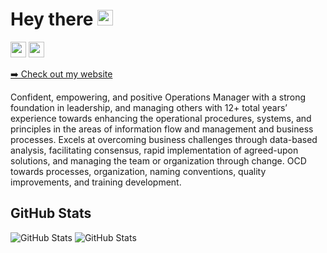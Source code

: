 <h1>Hey there <img src="https://media.giphy.com/media/hvRJCLFzcasrR4ia7z/giphy.gif" width="25px"></h1>
<p><a href="https://www.linkedin.com/in/rogatnevnikita/"><img src="https://img.shields.io/badge/linkedin-%230077B5.svg?&style=for-the-badge&logo=linkedin&logoColor=white" height=25></a> <a href="https://www.instagram.com/rogatnev_nikita/"><img src="https://img.shields.io/badge/instagram-%23E4405F.svg?&style=for-the-badge&logo=instagram&logoColor=white" height=25></a>
<p><a href="https://rogatnev.ru">➡️ Check out my website</a></p>
<p>Confident, empowering, and positive Operations Manager with a strong foundation in leadership, and managing others with 12+ total years’ experience towards enhancing the operational procedures, systems, and principles in the areas of information flow and management and business processes. Excels at overcoming business challenges through data-based analysis, facilitating consensus, rapid implementation of agreed-upon solutions, and managing the team or organization through change. OCD towards processes, organization, naming conventions, quality improvements, and training development.</p>
<h2>GitHub Stats</h2>
<p><img src="https://github-readme-stats.vercel.app/api?username=rogatnev-nikita&amp;show_icons=true" alt="GitHub Stats">
  <img src="https://github-readme-stats.vercel.app/api/top-langs/?username=rogatnev-nikita&layout=compact" alt="GitHub Stats">
</p>
